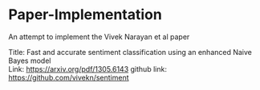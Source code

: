 # Paper-Implementation
An attempt to implement the Vivek Narayan et al paper 


Title: Fast and accurate sentiment classification using an enhanced Naive Bayes model<br>
Link:  https://arxiv.org/pdf/1305.6143
github link: https://github.com/vivekn/sentiment
